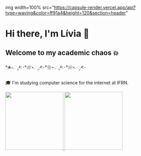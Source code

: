 img width=100% src="https://capsule-render.vercel.app/api?type=waving&color=ff91a4&height=120&section=header"

# Hi there, I'm Lívia 👋  
## Welcome to my academic chaos 💥

°❀⋆.ೃ࿔*:･°❀⋆.ೃ࿔*:･°❀⋆.ೃ࿔*:･°❀⋆.ೃ࿔*:･

🎓 I'm studying computer science for the internet at IFRN.

<div>
<a href="https://github.com/seu-usuário-aqui">
<img loading="lazy" height="180em" src="https://github-readme-stats.vercel.app/api/top-langs/?username=LiviaVolieari&layout=compact&langs_count=7&theme=dracula"/>
<img loading="lazy" height="180em" src="https://github-readme-stats.vercel.app/api?username=LiviaVolieari&show_icons=true&theme=dracula&include_all_commits=true&count_private=true"/>
</div>
  

